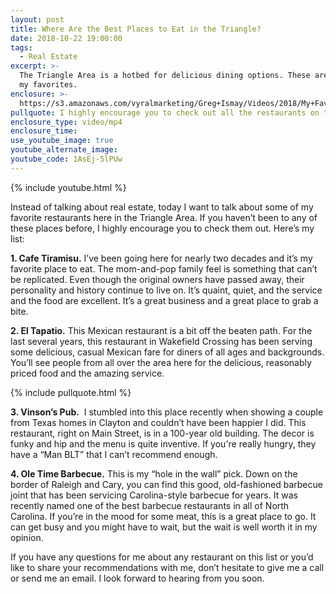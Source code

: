 ```yaml
---
layout: post
title: Where Are the Best Places to Eat in the Triangle?
date: 2018-10-22 19:00:00
tags:
  - Real Estate
excerpt: >-
  The Triangle Area is a hotbed for delicious dining options. These are a few of
  my favorites.
enclosure: >-
  https://s3.amazonaws.com/vyralmarketing/Greg+Ismay/Videos/2018/My+Favorite+Restaurants+-+Raleigh+Real+Estate+Agent.mp4
pullquote: I highly encourage you to check out all the restaurants on this list.
enclosure_type: video/mp4
enclosure_time:
use_youtube_image: true
youtube_alternate_image:
youtube_code: 1AsEj-5lPUw
---
```


{% include youtube.html %}

Instead of talking about real estate, today I want to talk about some of my favorite restaurants here in the Triangle Area. If you haven’t been to any of these places before, I highly encourage you to check them out. Here’s my list:

**1. Cafe Tiramisu.** I’ve been going here for nearly two decades and it’s my favorite place to eat. The mom-and-pop family feel is something that can’t be replicated. Even though the original owners have passed away, their personality and history continue to live on. It’s quaint, quiet, and the service and the food are excellent. It’s a great business and a great place to grab a bite.

**2. El Tapatio.** This Mexican restaurant is a bit off the beaten path. For the last several years, this restaurant in Wakefield Crossing has been serving some delicious, casual Mexican fare for diners of all ages and backgrounds. You’ll see people from all over the area here for the delicious, reasonably priced food and the amazing service.

{% include pullquote.html %}

**3. Vinson’s Pub.**  I stumbled into this place recently when showing a couple from Texas homes in Clayton and couldn’t have been happier I did. This restaurant, right on Main Street, is in a 100-year old building. The decor is funky and hip and the menu is quite inventive. If you're really hungry, they have a “Man BLT” that I can’t recommend enough.

**4. Ole Time Barbecue.** This is my “hole in the wall” pick. Down on the border of Raleigh and Cary, you can find this good, old-fashioned barbecue joint that has been servicing Carolina-style barbecue for years. It was recently named one of the best barbecue restaurants in all of North Carolina. If you’re in the mood for some meat, this is a great place to go. It can get busy and you might have to wait, but the wait is well worth it in my opinion.

If you have any questions for me about any restaurant on this list or you’d like to share your recommendations with me, don’t hesitate to give me a call or send me an email. I look forward to hearing from you soon.